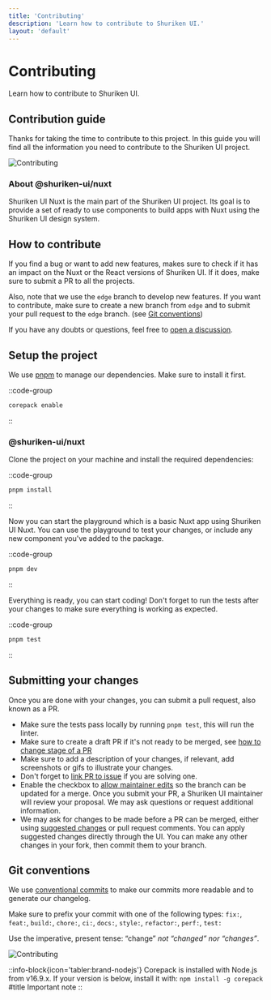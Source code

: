 ```yaml
---
title: 'Contributing'
description: 'Learn how to contribute to Shuriken UI.'
layout: 'default'
---
```


# Contributing

Learn how to contribute to Shuriken UI.

## Contribution guide

Thanks for taking the time to contribute to this project. In this guide you will find all the information you need to contribute to the Shuriken UI project.

![Contributing](/img/content/docs/github.png)

### About @shuriken-ui/nuxt

Shuriken UI Nuxt is the main part of the Shuriken UI project. Its goal is to provide a set of ready to use components to build apps with Nuxt using the Shuriken UI design system.

## How to contribute

If you find a bug or want to add new features, makes sure to check if it has an impact on the Nuxt or the React versions of Shuriken UI. If it does, make sure to submit a PR to all the projects.

Also, note that we use the `edge` branch to develop new features. If you want to contribute, make sure to create a new branch from `edge` and to submit your pull request to the `edge` branch. (see [Git conventions](#git-conventions))

If you have any doubts or questions, feel free to [open a discussion](https://github.com/shuriken-ui/shuriken-ui/discussions).

## Setup the project

We use [pnpm](https://pnpm.io/) to manage our dependencies. Make sure to install it first.

::code-group

```bash [Terminal]
corepack enable
```

::

### @shuriken-ui/nuxt

Clone the project on your machine and install the required dependencies:

::code-group

```bash [Terminal]
pnpm install
```

::

Now you can start the playground which is a basic Nuxt app using Shuriken UI Nuxt. You can use the playground to test your changes, or include any new component you've added to the package.

::code-group

```bash [Terminal]
pnpm dev
```

::

Everything is ready, you can start coding! Don't forget to run the tests after your changes to make sure everything is working as expected.

::code-group

```bash [Terminal]
pnpm test
```

::

## Submitting your changes

Once you are done with your changes, you can submit a pull request, also known as a PR.

- Make sure the tests pass locally by running `pnpm test`, this will run the linter.
- Make sure to create a draft PR if it's not ready to be merged, see [how to change stage of a PR](https://docs.github.com/en/pull-requests/collaborating-with-pull-requests/proposing-changes-to-your-work-with-pull-requests/changing-the-stage-of-a-pull-request)
- Make sure to add a description of your changes, if relevant, add screenshots or gifs to illustrate your changes.
- Don't forget to [link PR to issue](https://docs.github.com/en/issues/tracking-your-work-with-issues/linking-a-pull-request-to-an-issue) if you are solving one.
- Enable the checkbox to [allow maintainer edits](https://docs.github.com/en/github/collaborating-with-issues-and-pull-requests/allowing-changes-to-a-pull-request-branch-created-from-a-fork) so the branch can be updated for a merge. Once you submit your PR, a Shuriken UI maintainer will review your proposal. We may ask questions or request additional information.
- We may ask for changes to be made before a PR can be merged, either using [suggested changes](https://docs.github.com/en/pull-requests/collaborating-with-pull-requests/reviewing-changes-in-pull-requests/incorporating-feedback-in-your-pull-request) or pull request comments. You can apply suggested changes directly through the UI. You can make any other changes in your fork, then commit them to your branch.

## Git conventions

We use [conventional commits](https://www.conventionalcommits.org/en/v1.0.0/) to make our commits more readable and to generate our changelog.

Make sure to prefix your commit with one of the following types:
`fix:`, `feat:`, `build:`, `chore:`, `ci:`, `docs:`, `style:`, `refactor:`, `perf:`, `test:`

Use the imperative, present tense: “change” _not “changed” nor “changes”_.

![Contributing](/img/content/docs/commit.png)

::info-block{icon='tabler:brand-nodejs'}
  Corepack is installed with Node.js from v16.9.x. If your version is below, install it with: `npm install -g corepack`
  #title
  Important note
::
